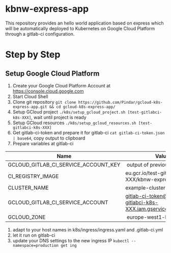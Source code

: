 # kbnw-express-app

This repository provides an hello world application based on express which will be automatically deployed to Kubernetes on Google Cloud Platform through a gitlab-ci configuration.

# Step by Step

## Setup Google Cloud Platform

1. Create your Google Cloud Platform Account at https://console.cloud.google.com
1. Start Cloud Shell
1. Clone git repository `git clone https://github.com/Pindar/gcloud-k8s-express-app.git && cd gcloud-k8s-express-app/`
1. Setup GCloud project `./k8s/setup_gcloud_project.sh [test-gitlabci-k8s-XXX]`, wait until project is ready
1. Setup GCloud resources `./k8s/setup_gcloud_resources.sh [test-gitlabci-k8s-XXX]`
1. Get gitlab-ci-token and prepare it for gitlab-ci `cat gitlab-ci-token.json | base64`, copy output to clipboard
1. Prepare variables at gitlab-ci

| Name                                 | Value                                                         |
|--------------------------------------|---------------------------------------------------------------|
| GCLOUD_GITLAB_CI_SERVICE_ACCOUNT_KEY | output of previous step                                       |
| CI_REGISTRY_IMAGE                    | eu.gcr.io/test-gitlabci-k8s-XXX/kbnw-express-app              | 
| CLUSTER_NAME                         | example-cluster                                               |
| GCLOUD_GITLAB_CI_SERVICE_ACCOUNT     | gitlab-ci-token@test-gitlabci-k8s-XXX.iam.gserviceaccount.com |
| GCLOUD_ZONE                          | europe-west1-b                                                |

1. adapt to your host names in k8s/ingress/ingress.yaml and .gitlab-ci.yml
1. let it run on gitlab-ci
1. update your DNS settings to the new ingress IP `kubectl --namespace=production get ing`
